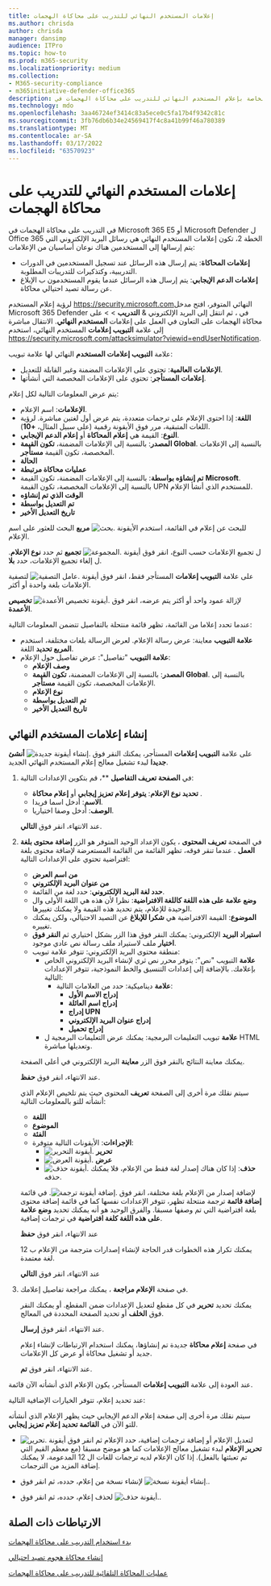 ```yaml
---
title: إعلامات المستخدم النهائي للتدريب على محاكاة الهجمات
ms.author: chrisda
author: chrisda
manager: dansimp
audience: ITPro
ms.topic: how-to
ms.prod: m365-security
ms.localizationpriority: medium
ms.collection:
- M365-security-compliance
- m365initiative-defender-office365
description: يمكن للمسؤولين معرفة كيفية إنشاء رسائل البريد الإلكتروني الخاصة بإعلام المستخدم النهائي للتدريب على محاكاة الهجمات في Microsoft Defender Office 365 الخطة 2.
ms.technology: mdo
ms.openlocfilehash: 3aa46724ef3414c83a5ece0c5fa17b4f9342c81c
ms.sourcegitcommit: 3fb76db6b34e24569417f4c8a41b99f46a780389
ms.translationtype: MT
ms.contentlocale: ar-SA
ms.lasthandoff: 03/17/2022
ms.locfileid: "63570923"
---
```

# <a name="end-user-notifications-for-attack-simulation-training"></a>إعلامات المستخدم النهائي للتدريب على محاكاة الهجمات

في التدريب على محاكاة الهجمات في Microsoft 365 E5 أو Microsoft Defender ل Office 365 الخطة 2، تكون إعلامات المستخدم النهائي هي رسائل البريد الإلكتروني التي يتم إرسالها إلى المستخدمين هناك نوعان أساسيان من الإعلامات:

- **إعلامات المحاكاة**: يتم إرسال هذه الرسائل عند تسجيل المستخدمين في الدورات التدريبية، وكتذكيرات للتدريبات المطلوبة.
- **إعلامات الدعم الإيجابي**: يتم إرسال هذه الرسائل عندما يقوم المستخدمون ب الإبلاغ عن رسالة تصيد احتيالي محاكاة.

لرؤية إعلام المستخدم <https://security.microsoft.com>النهائي المتوفر، افتح مدخل Microsoft 365 Defender في ، ثم انتقل إلى البريد الإلكتروني & **التدريب** \>  \> على محاكاة الهجمات على التعاون في العمل على إعلامات **المستخدم النهائي**. الانتقال مباشرة إلى علامة **التبويب إعلامات** المستخدم النهائي، استخدم <https://security.microsoft.com/attacksimulator?viewid=endUserNotification>.

علامة **التبويب إعلامات المستخدم** النهائي لها علامة تبويب:

- **الإعلامات العالمية**: تحتوي على الإعلامات المضمنة وغير القابلة للتعديل.
- **إعلامات المستأجر**: تحتوي على الإعلامات المخصصة التي أنشأتها.

يتم عرض المعلومات التالية لكل إعلام:

- **الإعلامات**: اسم الإعلام.
- **اللغة**: إذا احتوى الإعلام على ترجمات متعددة، يتم عرض أول لغتين مباشرة. لرؤية اللغات المتبقية، مرر فوق الأيقونة رقمية (على سبيل المثال، **+10**).
- **النوع**: القيمة هي **إعلام المحاكاة** أو **إعلام الدعم الإيجابي**.
- **المصدر**: بالنسبة إلى الإعلامات المضمنة، **تكون القيمة Global**. بالنسبة إلى الإعلامات المخصصة، تكون القيمة **مستأجر**.
- **الحالة**
- **عمليات محاكاة مرتبطة**
- **تم إنشاؤه بواسطة**: بالنسبة إلى الإعلامات المضمنة، تكون القيمة **Microsoft**. بالنسبة إلى الإعلامات المخصصة، تكون القيمة UPN للمستخدم الذي أنشأ الإعلام.
- **الوقت الذي تم إنشاؤه**
- **تم التعديل بواسطة**
- **تاريخ التعديل الأخير**

للبحث عن إعلام في القائمة، استخدم الأيقونة ![بحث.](../../media/m365-cc-sc-search-icon.png) **مربع** البحث للعثور على اسم الإعلام.

ل تجميع الإعلامات حسب النوع، انقر فوق أيقونة ![المجموعة.](../../media/m365-cc-sc-group-icon.png) **تجميع** ثم حدد **نوع الإعلام**. ل إلغاء تجميع الإعلامات، حدد **بلا**.

على علامة **التبويب إعلامات** المستأجر فقط، انقر فوق أيقونة ![عامل التصفية.](../../media/m365-cc-sc-filter-icon.png) لتصفية الإعلامات بلغة واحدة أو أكثر.

لإزالة عمود واحد أو أكثر يتم عرضه، انقر فوق ![أيقونة تخصيص الأعمدة.](../../media/m365-cc-sc-customize-icon.png) **تخصيص الأعمدة**.

عندما تحدد إعلاما من القائمة، تظهر قائمة منتحلة بالتفاصيل تتضمن المعلومات التالية:

- **علامة التبويب** معاينة: عرض رسالة الإعلام. لعرض الرسالة بلغات مختلفة، استخدم **المربع تحديد** اللغة.
- **علامة التبويب** "تفاصيل": عرض تفاصيل حول الإعلام:
  - **وصف الإعلام**
  - **المصدر**: بالنسبة إلى الإعلامات المضمنة، **تكون القيمة Global**. بالنسبة إلى الإعلامات المخصصة، تكون القيمة **مستأجر**.
  - **نوع الإعلام**
  - **تم التعديل بواسطة**
  - **تاريخ التعديل الأخير**

## <a name="create-end-user-notifications"></a>إنشاء إعلامات المستخدم النهائي

على علامة **التبويب إعلامات** المستأجر، يمكنك النقر فوق ![إنشاء أيقونة جديدة.](../../media/m365-cc-sc-create-icon.png) **أنشئ جديدا** لبدء تشغيل معالج إعلام المستخدم النهائي الجديد.

1. في **الصفحة تعريف التفاصيل** **، قم بتكوين الإعدادات التالية:
   - **تحديد نوع الإعلام**: **يتوفر إعلام تعزيز إيجابي** أو **إعلام محاكاة** .
   - **الاسم**: أدخل اسما فريدا.
   - **الوصف**: أدخل وصفا اختياريا.

   عند الانتهاء، انقر فوق **التالي**.

2. في الصفحة **تعريف المحتوى** ، يكون الإعداد الوحيد المتوفر هو الزر **إضافة محتوى بلغة العمل** . عندما تنقر فوقه،  تظهر القائمة من القائمة المستعرضة لإضافة محتوى بلغة افتراضية تحتوي على الإعدادات التالية:
   - **من اسم العرض**
   - **من عنوان البريد الإلكتروني**
   - **حدد لغة البريد الإلكتروني**: حدد لغة من القائمة.
   - **وضع علامة على هذه اللغة كاللغة الافتراضية**: نظرا لأن هذه هي اللغة الأولى وال الوحيدة للإعلام، يتم تحديد هذه القيمة ولا يمكنك تغييرها.
   - **الموضوع**: القيمة الافتراضية هي **شكرا للإبلاغ** عن التصيد الاحتيالي، ولكن يمكنك تغييره.
   - **استيراد البريد** الإلكتروني: يمكنك النقر فوق هذا الزر بشكل اختياري ثم **النقر فوق اختيار** ملف لاستيراد ملف رسالة نص عادي موجود.
   - منطقة محتوى البريد الإلكتروني: تتوفر علامة تبويب:
     - **علامة** التبويب "نص": يتوفر محرر نص ثري لإنشاء البريد الإلكتروني الخاص بإعلامك. بالإضافة إلى إعدادات التنسيق والخط النموذجية، تتوفر الإعدادات التالية:
       - **علامة** ديناميكية: حدد من العلامات التالية:
         - **إدراج الاسم الأول**
         - **إدراج اسم العائلة**
         - **إدراج UPN**
         - **إدراج عنوان البريد الإلكتروني**
         - **إدراج تحميل**
     - **علامة** تبويب التعليمات البرمجية: يمكنك عرض التعليمات البرمجية ل HTML وتعديلها مباشرة.

   يمكنك معاينة النتائج بالنقر فوق الزر **معاينة** البريد الإلكتروني في أعلى الصفحة.

   عند الانتهاء، انقر فوق **حفظ**.

   سيتم نقلك مرة أخرى إلى الصفحة **تعريف** المحتوى حيث يتم تلخيص الإعلام الذي أنشأته للتو بالمعلومات التالية:

   - **اللغة**
   - **الموضوع**
   - **الفئة**
   - **الإجراءات**: الأيقونات التالية متوفرة:
     - ![أيقونة التحرير.](../../media/m365-cc-sc-edit-icon.png) **تحرير**
     - ![أيقونة العرض.](../../media/m365-cc-sc-view-icon.png) **عرض**
     - ![أيقونة حذف.](../../media/m365-cc-sc-delete-icon.png) **حذف**: إذا كان هناك إصدار لغة فقط من الإعلام، فلا يمكنك حذفه.

   لإضافة إصدار من الإعلام بلغة مختلفة، انقر فوق ![إضافة أيقونة ترجمة.](../../media/m365-cc-sc-create-icon.png). في قائمة **إضافة قائمة** ترجمة منتحلة تظهر، تتوفر الإعدادات نفسها كما في قائمة إضافة  محتوى بلغة افتراضية التي تم وصفها مسبقا. والفرق الوحيد هو أنه يمكنك تحديد **وضع علامة على هذه اللغة كلغة افتراضية** في ترجمات إضافية.

   عند الانتهاء، انقر فوق **حفظ**

   يمكنك تكرار هذه الخطوات قدر الحاجة لإنشاء إصدارات مترجمة من الإعلام ب 12 لغة معتمدة.

   عند الانتهاء، انقر فوق **التالي**

3. في صفحة **الإعلام مراجعة** ، يمكنك مراجعة تفاصيل إعلامك.

   يمكنك تحديد **تحرير** في كل مقطع لتعديل الإعدادات ضمن المقطع. أو يمكنك النقر فوق **الخلف** أو تحديد الصفحة المحددة في المعالج.

   عند الانتهاء، انقر فوق **إرسال**.

   في صفحة **إعلام محاكاة** جديدة تم إنشاؤها، يمكنك استخدام الارتباطات لإنشاء إعلام جديد أو تشغيل محاكاة أو عرض كل الإعلامات.

   عند الانتهاء، انقر فوق **تم**.

عند العودة إلى علامة **التبويب إعلامات** المستأجر، يكون الإعلام الذي أنشأته الآن قائمة.

عند تحديد إعلام، تتوفر الخيارات الإضافية التالية:

سيتم نقلك مرة أخرى إلى صفحة  إعلام الدعم الإيجابي حيث يظهر الإعلام الذي أنشأته للتو الآن في **القائمة تحديد إعلام تعزيز إيجابي**.

- لتعديل الإعلام أو إضافة ترجمات إضافية، حدد الإعلام ثم انقر فوق أيقونة ![تحرير.](../../media/m365-cc-sc-edit-icon.png) **تحرير الإعلام** لبدء تشغيل معالج الإعلامات كما هو موضح مسبقا (مع معظم القيم التي تم تعبئتها بالفعل). إذا كان الإعلام لديه ترجمات للغات ال 12 المدعومة، لا يمكنك إضافة المزيد من الترجمات.

- لإنشاء نسخة من إعلام، حدده، ثم انقر فوق ![إنشاء أيقونة نسخة.](../../media/m365-cc-sc-copy-icon.png).

- لحذف إعلام، حدده، ثم انقر فوق ![أيقونة حذف.](../../media/m365-cc-sc-delete-icon.png).

## <a name="related-links"></a>الارتباطات ذات الصلة

[بدء استخدام التدريب على محاكاة الهجمات](attack-simulation-training-get-started.md)

[إنشاء محاكاة هجوم تصيد احتيالي](attack-simulation-training.md)

[عمليات المحاكاة التلقائية للتدريب على محاكاة الهجمات](attack-simulation-training-simulation-automations.md)
